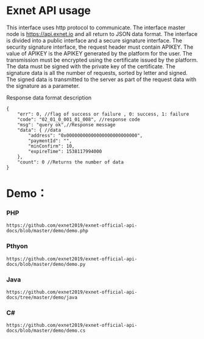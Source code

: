 Exnet API  usage
====

This interface uses http protocol to communicate. The interface master node is https://api.exnet.io and all return to JSON data format. The interface is divided into a public interface and a secure signature interface. The security signature interface, the request header must contain APIKEY. The value of APIKEY is the APIKEY generated by the platform for the user. The transmission must be encrypted using the certificate issued by the platform. The data must be signed with the private key of the certificate. The signature data is all the number of requests, sorted by letter and signed. The signed data is transmitted to the server as part of the request data with the signature as a parameter.

Response data format description
```
{
	"err": 0, //flag of success or failure , 0: success, 1: failure
	"code": "02_01_0_001_01_008", //response code
	"msg": "query ok",//Response message
	"data": { //data 
		"address": "0x00000000000000000000000000",
		"paymentId": "",
		"minConfirm": 10,
		"expireTime": 1538117994000
	},
	"count": 0 //Returns the number of data
}
```

# Demo：
### PHP	 
	https://github.com/exnet2019/exnet-official-api-docs/blob/master/demo/demo.php	
### Pthyon 
	https://github.com/exnet2019/exnet-official-api-docs/blob/master/demo/demo.py
### Java	 
	https://github.com/exnet2019/exnet-official-api-docs/tree/master/demo/java
### C#	 
	https://github.com/exnet2019/exnet-official-api-docs/blob/master/demo/demo.cs
